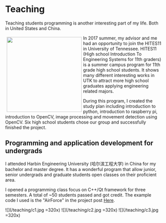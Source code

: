 # Teaching

Teaching students programming is another interesting part of my life. Both in United States and China. 
<p>
    <img src="/teaching/IMG_8695.jpg" align="left" width="240" hspace="5" vspace="5">
    In 2017 summer, my advisor and me had an opportunity to join the HITES11 in University of Tennessee. HITES11 (High school Introduction To Engineering Systems for 11th graders) is a summer campus program for 11th grade high school students. It shows many different interesting works in UTK to attract more high school graduates applying engineering related majors. 
</p>
    
During this program, I created the study plan including introduction to python, introduction to raspberry pi, introduction to OpenCV, image processing and movement detection using OpenCV. Six high school students chose our group and successfully finished the project.

## Programming and application development for undergrads

I attended Harbin Engineering University (哈尔滨工程大学) in China for my bachelor and master degree. It has a wonderful program that allow junior, senior undergrads and graduate students open classes on their proficient area. 

I opened a programming class focus on C++/Qt framework for three semesters. A total of ~50 students passed and got credit. The example code I used is the "AirForce" in the project post [Here](../project/airforce).

![](/teaching/c1.jpg =320x)
![](/teaching/c2.jpg =320x)
![](/teaching/c3.jpg =320x)